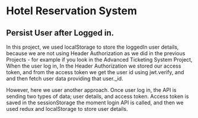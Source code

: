 # Hotel Reservation System


## Persist User after Logged in.
In this project, we used localStorage to store the loggedIn user details, because we are not using Header Authorization as we did in the previous Projects - for example if you look in the Advanced Ticketing System Project, When the user log in, In the Header Authorization we stored our access token, and from the access token we get the user id using jwt.verify, and and then fetch user data providing that user._id.

However, here we user another approach. Once user log in, the API is sending two types of data; user details, and access token. Access token is saved in the sessionStorage the moment login API is called, and then we used redux and localStorage to store user details.
